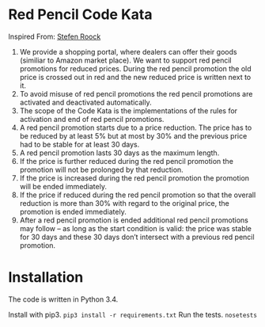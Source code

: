 Red Pencil Code Kata
====================

Inspired From: [Stefen Roock](http://stefanroock.wordpress.com/2011/03/04/red-pencil-code-kata/)

1. We provide a shopping portal, where dealers can offer their goods (similiar to Amazon market place). We want to support red pencil promotions for reduced prices. During the red pencil promotion the old price is crossed out in red and the new reduced price is written next to it.
2. To avoid misuse of red pencil promotions the red pencil promotions are activated and deactivated automatically.
3. The scope of the Code Kata is the implementations of the rules for activation and end of red pencil promotions.
4. A red pencil promotion starts due to a price reduction. The price has to be reduced by at least 5% but at most by 30% and the previous price had to be stable for at least 30 days.
5. A red pencil promotion lasts 30 days as the maximum length.
6. If the price is further reduced during the red pencil promotion the promotion will not be prolonged by that reduction.
7. If the price is increased during the red pencil promotion the promotion will be ended immediately.
8. If the price if reduced during the red pencil promotion so that the overall reduction is more than 30% with regard to the original price, the promotion is ended immediately.
9. After a red pencil promotion is ended additional red pencil promotions may follow – as long as the start condition is valid: the price was stable for 30 days and these 30 days don’t intersect with a previous red pencil promotion.

Installation
============

The code is written in Python 3.4.

Install with pip3. `pip3 install -r requirements.txt`
Run the tests. `nosetests`
